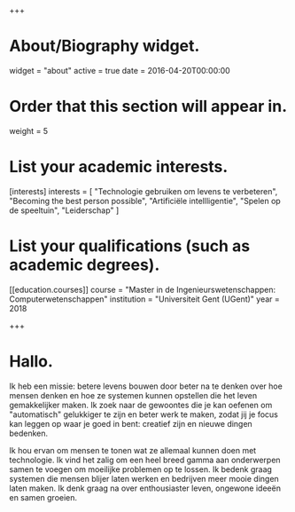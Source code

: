 +++
# About/Biography widget.
widget = "about"
active = true
date = 2016-04-20T00:00:00

# Order that this section will appear in.
weight = 5

# List your academic interests.
[interests]
  interests = [
    "Technologie gebruiken om levens te verbeteren",
    "Becoming the best person possible",
    "Artificiële intellligentie",
    "Spelen op de speeltuin",
    "Leiderschap"
  ]

# List your qualifications (such as academic degrees).
[[education.courses]]
  course = "Master in de Ingenieurswetenschappen: Computerwetenschappen"
  institution = "Universiteit Gent (UGent)"
  year = 2018

+++

# Hallo.

Ik heb een missie: betere levens bouwen door beter na te denken over hoe mensen
denken en hoe ze systemen kunnen opstellen die het leven gemakkelijker maken. Ik
zoek naar de gewoontes die je kan oefenen om "automatisch" gelukkiger te zijn en
beter werk te maken, zodat jij je focus kan leggen op waar je goed in bent:
creatief zijn en nieuwe dingen bedenken.

Ik hou ervan om mensen te tonen wat ze allemaal kunnen doen met technologie. Ik
vind het zalig om een heel breed gamma aan onderwerpen samen te voegen om
moeilijke problemen op te lossen. Ik bedenk graag systemen die mensen blijer
laten werken en bedrijven meer mooie dingen laten maken. Ik denk graag na over
enthousiaster leven, ongewone ideeën en samen groeien.
